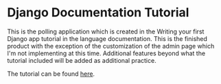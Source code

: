 Django Documentation Tutorial
=============================

This is the polling application which is created in the Writing your
first Django app tutorial in the language documentation.  This is the 
finished product with the exception of the customization of the admin 
page which I'm not implementing at this time.  Additional features 
beyond what the tutorial included will be added as additional practice.

The tutorial can be found [here](https://docs.djangoproject.com/en/1.9/intro/tutorial01/).